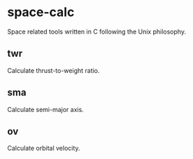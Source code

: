 # space-calc
Space related tools written in C following the Unix philosophy.

## twr
Calculate thrust-to-weight ratio.

## sma
Calculate semi-major axis.

## ov
Calculate orbital velocity.
